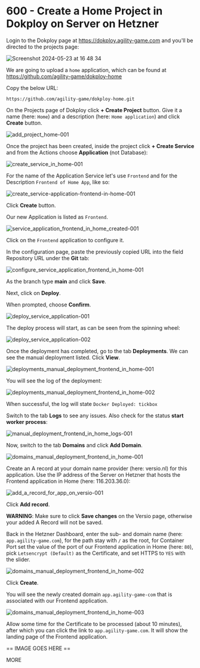 # 600 - Create a Home Project in Dokploy on Server on Hetzner

Login to the Dokploy page at https://dokploy.agility-game.com and you'll be directed to the projects page:

![Screenshot 2024-05-23 at 16 48 34](https://github.com/agility-game/dokploy/assets/1499433/1cac5520-694c-4e31-8c9d-13bd460d0872)

We are going to upload a ```home``` application, which can be found at https://github.com/agility-game/dokploy-home

Copy the below URL:

```
https://github.com/agility-game/dokploy-home.git
```

On the Projects page of Dokploy click **+ Create Project** button. Give it a name (here: ```Home```) and a description (here: ```Home application```) and click **Create** button.

![add_project_home-001](https://github.com/agility-game/dokploy/assets/1499433/3576ff0b-f88d-4bf4-8c58-6d48192aef35)

Once the project has been created, inside the project click **+ Create Service** and from the Actions choose **Application** (not Database):

![create_service_in_home-001](https://github.com/agility-game/dokploy/assets/1499433/e5e63c6a-9578-4f52-bd94-b66a6adc5da0)

For the name of the Application Service let's use ```Frontend``` and for the Description ```Frontend of Home App```, like so:

![create_service-application-frontend-in-home-001](https://github.com/agility-game/dokploy/assets/1499433/12b590ba-555b-45ff-abad-b578d1dc7b98)

Click **Create** button.

Our new Application is listed as ```Frontend```.

![service_application_frontend_in_home_created-001](https://github.com/agility-game/dokploy/assets/1499433/6e08b427-5d07-4cc3-a9b9-b9d8d6d60138)

Click on the ```Frontend``` application to configure it.

In the configuration page, paste the previously copied URL into the field Repository URL under the **Git** tab:

![configure_service_application_frontend_in_home-001](https://github.com/agility-game/dokploy/assets/1499433/9d5c4f71-ee13-487b-8e88-0d257b368140)

As the branch type **main** and click **Save**.

Next, click on **Deploy**.

When prompted, choose **Confirm**.

![deploy_service_application-001](https://github.com/agility-game/dokploy/assets/1499433/a6821743-5822-4c1f-add2-da99eaf637ef)

The deploy process will start, as can be seen from the spinning wheel:

![deploy_service_application-002](https://github.com/agility-game/dokploy/assets/1499433/7e1e9fc7-2e5d-4d25-bfd0-30143c2906d5)

Once the deployment has completed, go to the tab **Deployments**. We can see the manual deployment listed. Click **View**.

![deployments_manual_deployment_frontend_in_home-001](https://github.com/agility-game/dokploy/assets/1499433/e102f92c-5b67-456c-8f40-3788a751a192)

You will see the log of the deployment:

![deployments_manual_deployment_frontend_in_home-002](https://github.com/agility-game/dokploy/assets/1499433/416d9998-e46c-4537-93f8-03f0b19c519e)

When successful, the log will state ```Docker Deployed: tickbox```

Switch to the tab **Logs** to see any issues. Also check for the status **start worker process**:

![manual_deployment_frontend_in_home_logs-001](https://github.com/agility-game/dokploy/assets/1499433/c2124f4f-fc36-419d-8c0e-afdfb695a4a3)

Now, switch to the tab **Domains** and click **Add Domain**.

![domains_manual_deployment_frontend_in_home-001](https://github.com/agility-game/dokploy/assets/1499433/78f65b6c-1ac0-4dc6-8cf0-85048c5f64c4)

Create an A record at your domain name provider (here: versio.nl) for this application. Use the IP address of the Server on Hetzner that hosts the Frontend application in Home (here: 116.203.36.0):

![add_a_record_for_app_on_versio-001](https://github.com/agility-game/dokploy/assets/1499433/c2265470-bd25-403e-a21b-597ddc4e7be7)

Click **Add record**.

**WARNING**: Make sure to click **Save changes** on the Versio page, otherwise your added A Record will not be saved.

Back in the Hetzner Dashboard, enter the sub- and domain name (here: ```app.agility-game.com```), for the path stay with ```/``` as the root, for Container Port set the value of the port of our Frontend application in Home (here: ```80```), pick ```Letsencrypt (Default)``` as the Certificate, and set HTTPS to ```YES``` with the slider.

![domains_manual_deployment_frontend_in_home-002](https://github.com/agility-game/dokploy/assets/1499433/cfd8ea5d-8c17-423d-af33-ea5a175198ea)

Click **Create**.

You will see the newly created domain ```app.agility-game-com``` that is associated with our Frontend application.

![domains_manual_deployment_frontend_in_home-003](https://github.com/agility-game/dokploy/assets/1499433/15e3c5dd-f1af-4227-a6b6-bb449f7eadfe)

Allow some time for the Certificate to be processed (about 10 minutes), after which you can click the link to ```app.agility-game.com```. It will show the landing page of the Frontend application.

== IMAGE GOES HERE ==

MORE